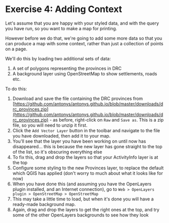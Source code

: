Exercise 4: Adding Context
==========================
Let's assume that you are happy with your styled data, and with the query you have run, so you want to make a map for printing.

However before we do that, we're going to add some more data so that you can produce a map with some context, rather than just a collection of points on a page.

We'll do this by loading two additional sets of data:
1. A set of polygons representing the provinces in DRC
2. A background layer using OpenStreetMap to show settlements, roads etc.

To do this:
1. Download and save the file containing the DRC provinces from [https://github.com/antonys/antonys.github.io/blob/master/downloads/drc_provinces.zip](https://github.com/antonys/antonys.github.io/blob/master/downloads/drc_provinces.zip) - as before, right-click on `Raw` and `Save as`. This is a zip file, so you will need to unzip it first.
2. Click the `Add Vector Layer` button in the toolbar and navigate to the file you have downloaded, then add it to your map.
3. You'll see that the layer you have been working on until now has disappeared... this is because the new layer has gone straight to the top of the list, so it's obscuring everything else
4. To fix this, drag and drop the layers so that your ActivityInfo layer is at the top
5. Configure some styling to the new Provinces layer, to replace the default which QGIS has applied (don't worry to much about what it looks like for now)
6. When you have done this (and assuming you have the OpenLayers plugin installed, and an Internet connection), go to `Web > OpenLayers plugin > OpenStreetMap > OpenStreetMap`
7. This may take a little time to load, but when it's done you will have a ready-made background map.
8. Again, drag and drop the layers to get the right ones at the top, and try some of the other OpenLayers backgrounds to see how they look




